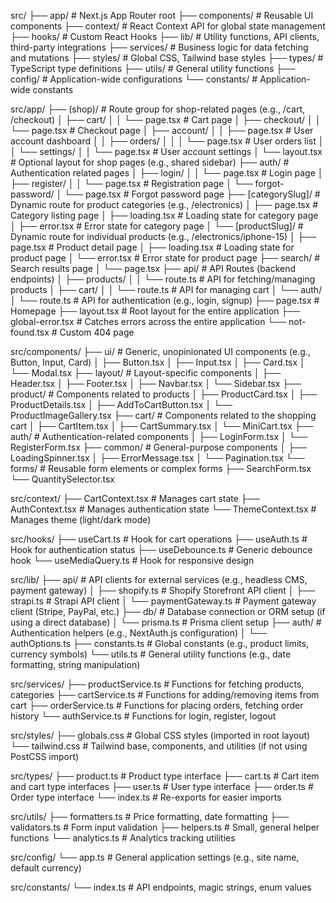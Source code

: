 src/
├── app/                   # Next.js App Router root
├── components/            # Reusable UI components
├── context/               # React Context API for global state management
├── hooks/                 # Custom React Hooks
├── lib/                   # Utility functions, API clients, third-party integrations
├── services/              # Business logic for data fetching and mutations
├── styles/                # Global CSS, Tailwind base styles
├── types/                 # TypeScript type definitions
├── utils/                 # General utility functions
├── config/                # Application-wide configurations
└── constants/             # Application-wide constants




src/app/
├── (shop)/                # Route group for shop-related pages (e.g., /cart, /checkout)
│   ├── cart/
│   │   └── page.tsx       # Cart page
│   ├── checkout/
│   │   └── page.tsx       # Checkout page
│   ├── account/
│   │   ├── page.tsx       # User account dashboard
│   │   ├── orders/
│   │   │   └── page.tsx   # User orders list
│   │   └── settings/
│   │       └── page.tsx   # User account settings
│   └── layout.tsx         # Optional layout for shop pages (e.g., shared sidebar)
├── auth/                  # Authentication related pages
│   ├── login/
│   │   └── page.tsx       # Login page
│   ├── register/
│   │   └── page.tsx       # Registration page
│   └── forgot-password/
│       └── page.tsx       # Forgot password page
├── [categorySlug]/        # Dynamic route for product categories (e.g., /electronics)
│   ├── page.tsx           # Category listing page
│   ├── loading.tsx        # Loading state for category page
│   ├── error.tsx          # Error state for category page
│   └── [productSlug]/     # Dynamic route for individual products (e.g., /electronics/iphone-15)
│       ├── page.tsx       # Product detail page
│       ├── loading.tsx    # Loading state for product page
│       └── error.tsx      # Error state for product page
├── search/                # Search results page
│   └── page.tsx
├── api/                   # API Routes (backend endpoints)
│   ├── products/
│   │   └── route.ts       # API for fetching/managing products
│   ├── cart/
│   │   └── route.ts       # API for managing cart
│   └── auth/
│       └── route.ts       # API for authentication (e.g., login, signup)
├── page.tsx               # Homepage
├── layout.tsx             # Root layout for the entire application
├── global-error.tsx       # Catches errors across the entire application
└── not-found.tsx          # Custom 404 page




src/components/
├── ui/                    # Generic, unopinionated UI components (e.g., Button, Input, Card)
│   ├── Button.tsx
│   ├── Input.tsx
│   ├── Card.tsx
│   └── Modal.tsx
├── layout/                # Layout-specific components
│   ├── Header.tsx
│   ├── Footer.tsx
│   ├── Navbar.tsx
│   └── Sidebar.tsx
├── product/               # Components related to products
│   ├── ProductCard.tsx
│   ├── ProductDetails.tsx
│   ├── AddToCartButton.tsx
│   └── ProductImageGallery.tsx
├── cart/                  # Components related to the shopping cart
│   ├── CartItem.tsx
│   ├── CartSummary.tsx
│   └── MiniCart.tsx
├── auth/                  # Authentication-related components
│   ├── LoginForm.tsx
│   └── RegisterForm.tsx
├── common/                # General-purpose components
│   ├── LoadingSpinner.tsx
│   ├── ErrorMessage.tsx
│   └── Pagination.tsx
└── forms/                 # Reusable form elements or complex forms
    ├── SearchForm.tsx
    └── QuantitySelector.tsx


src/context/
├── CartContext.tsx        # Manages cart state
├── AuthContext.tsx        # Manages authentication state
└── ThemeContext.tsx       # Manages theme (light/dark mode)


src/hooks/
├── useCart.ts             # Hook for cart operations
├── useAuth.ts             # Hook for authentication status
├── useDebounce.ts         # Generic debounce hook
└── useMediaQuery.ts       # Hook for responsive design


src/lib/
├── api/                   # API clients for external services (e.g., headless CMS, payment gateway)
│   ├── shopify.ts         # Shopify Storefront API client
│   ├── strapi.ts          # Strapi API client
│   └── paymentGateway.ts  # Payment gateway client (Stripe, PayPal, etc.)
├── db/                    # Database connection or ORM setup (if using a direct database)
│   └── prisma.ts          # Prisma client setup
├── auth/                  # Authentication helpers (e.g., NextAuth.js configuration)
│   └── authOptions.ts
├── constants.ts           # Global constants (e.g., product limits, currency symbols)
└── utils.ts               # General utility functions (e.g., date formatting, string manipulation)



src/services/
├── productService.ts      # Functions for fetching products, categories
├── cartService.ts         # Functions for adding/removing items from cart
├── orderService.ts        # Functions for placing orders, fetching order history
└── authService.ts         # Functions for login, register, logout



src/styles/
├── globals.css            # Global CSS styles (imported in root layout)
└── tailwind.css           # Tailwind base, components, and utilities (if not using PostCSS import)




src/types/
├── product.ts             # Product type interface
├── cart.ts                # Cart item and cart type interfaces
├── user.ts                # User type interface
├── order.ts               # Order type interface
└── index.ts               # Re-exports for easier imports



src/utils/
├── formatters.ts          # Price formatting, date formatting
├── validators.ts          # Form input validation
├── helpers.ts             # Small, general helper functions
└── analytics.ts           # Analytics tracking utilities



src/config/
└── app.ts                 # General application settings (e.g., site name, default currency)


src/constants/
└── index.ts               # API endpoints, magic strings, enum values
